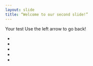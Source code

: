 ```yaml
---
layout: slide
title: “Welcome to our second slide!”
---
```

Your test
Use the left arrow to go back!

-
-
-
-
-
